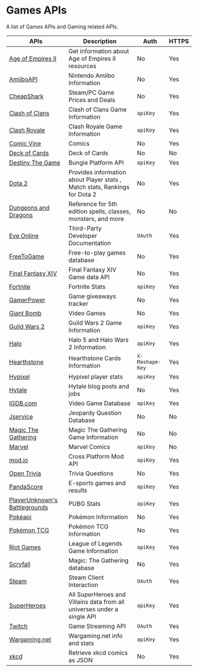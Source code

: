 # Games APIs
A list of Games APIs and Gaming related APIs.

APIs | Description | Auth | HTTPS |
|---|---|---|---|
| [Age of Empires II](https://age-of-empires-2-api.herokuapp.com) | Get information about Age of Empires II resources | No | Yes |
| [AmiiboAPI](https://amiiboapi.com/) | Nintendo Amiibo Information | No | Yes |
| [CheapShark](https://www.cheapshark.com/api) | Steam/PC Game Prices and Deals | No | Yes |
| [Clash of Clans](https://developer.clashofclans.com) | Clash of Clans Game Information | `apiKey` | Yes |
| [Clash Royale](https://developer.clashroyale.com) | Clash Royale Game Information | `apiKey` | Yes |
| [Comic Vine](https://comicvine.gamespot.com/api/documentation) | Comics | No | Yes |
| [Deck of Cards](http://deckofcardsapi.com/) | Deck of Cards | No | No |
| [Destiny The Game](https://github.com/Bungie-net/api) | Bungie Platform API | `apiKey` | Yes |
| [Dota 2](https://docs.opendota.com/) | Provides information about Player stats , Match stats, Rankings for Dota 2 | No | Yes |
| [Dungeons and Dragons](http://www.dnd5eapi.co/) | Reference for 5th edition spells, classes, monsters, and more | No | No |
| [Eve Online](https://esi.evetech.net/ui) | Third-Party Developer Documentation | `OAuth` | Yes |
| [FreeToGame](https://www.freetogame.com/api-doc) | Free-to-play games database | No | Yes |
| [Final Fantasy XIV](https://xivapi.com/) | Final Fantasy XIV Game data API | No | Yes |
| [Fortnite](https://fortnitetracker.com/site-api) | Fortnite Stats | `apiKey` | Yes |
| [GamerPower](https://www.gamerpower.com/api-read) | Game giveaways tracker | No | Yes |
| [Giant Bomb](https://www.giantbomb.com/api/documentation) | Video Games | No | Yes |
| [Guild Wars 2](https://wiki.guildwars2.com/wiki/API:Main) | Guild Wars 2 Game Information | `apiKey` | Yes |
| [Halo](https://developer.haloapi.com/) | Halo 5 and Halo Wars 2 Information | `apiKey` | Yes |
| [Hearthstone](http://hearthstoneapi.com/) | Hearthstone Cards Information | `X-Mashape-Key` | Yes |
| [Hypixel](https://api.hypixel.net/) | Hypixel player stats | `apiKey` | Yes |
| [Hytale](https://hytale-api.com/) | Hytale blog posts and jobs | No | Yes | 
| [IGDB.com](https://api.igdb.com/) | Video Game Database | `apiKey` | Yes |
| [Jservice](http://jservice.io) | Jeopardy Question Database | No | No | 
| [Magic The Gathering](http://magicthegathering.io/) | Magic The Gathering Game Information | No | No |
| [Marvel](http://developer.marvel.com) | Marvel Comics | `apiKey` | No |
| [mod.io](https://docs.mod.io) | Cross Platform Mod API | `apiKey` | Yes |
| [Open Trivia](https://opentdb.com/api_config.php) | Trivia Questions | No | Yes |
| [PandaScore](https://pandascore.co) | E-sports games and results | `apiKey` | Yes |
| [PlayerUnknown's Battlegrounds](https://pubgtracker.com/site-api) | PUBG Stats | `apiKey` | Yes |
| [Pokéapi](https://pokeapi.co) | Pokémon Information | No | Yes |
| [Pokémon TCG](https://pokemontcg.io) | Pokémon TCG Information | No | Yes |
| [Riot Games](https://developer.riotgames.com/) | League of Legends Game Information | `apiKey` | Yes |
| [Scryfall](https://scryfall.com/docs/api) | Magic: The Gathering database | No | Yes |
| [Steam](https://developer.valvesoftware.com/wiki/Steam_Web_API) | Steam Client Interaction | `OAuth` | Yes |
| [SuperHeroes](https://superheroapi.com) | All SuperHeroes and Villains data from all universes under a single API | `apiKey` | Yes |
| [Twitch](https://dev.twitch.tv/docs) | Game Streaming API | `OAuth` | Yes |
| [Wargaming.net](https://developers.wargaming.net/) | Wargaming.net info and stats | `apiKey` | Yes |
| [xkcd](https://xkcd.com/json.html) | Retrieve xkcd comics as JSON | No | Yes |

